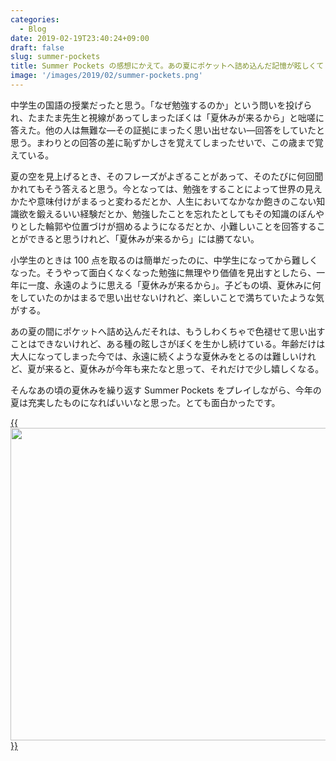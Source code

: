 ```yaml
---
categories:
  - Blog
date: 2019-02-19T23:40:24+09:00
draft: false
slug: summer-pockets
title: Summer Pockets の感想にかえて。あの夏にポケットへ詰め込んだ記憶が眩しくて
image: '/images/2019/02/summer-pockets.png'
---
```


中学生の国語の授業だったと思う。「なぜ勉強するのか」という問いを投げられ、たまたま先生と視線があってしまったぼくは「夏休みが来るから」と咄嗟に答えた。他の人は無難な―その証拠にまったく思い出せない―回答をしていたと思う。まわりとの回答の差に恥ずかしさを覚えてしまったせいで、この歳まで覚えている。

夏の空を見上げるとき、そのフレーズがよぎることがあって、そのたびに何回聞かれてもそう答えると思う。今となっては、勉強をすることによって世界の見えかたや意味付けがまるっと変わるだとか、人生においてなかなか飽きのこない知識欲を鍛えるいい経験だとか、勉強したことを忘れたとしてもその知識のぼんやりとした輪郭や位置づけが掴めるようになるだとか、小難しいことを回答することができると思うけれど、「夏休みが来るから」には勝てない。

小学生のときは 100 点を取るのは簡単だったのに、中学生になってから難しくなった。そうやって面白くなくなった勉強に無理やり価値を見出すとしたら、一年に一度、永遠のように思える「夏休みが来るから」。子どもの頃、夏休みに何をしていたのかはまるで思い出せないけれど、楽しいことで満ちていたような気がする。

あの夏の間にポケットへ詰め込んだそれは、もうしわくちゃで色褪せて思い出すことはできないけれど、ある種の眩しさがぼくを生かし続けている。年齢だけは大人になってしまった今では、永遠に続くような夏休みをとるのは難しいけれど、夏が来ると、夏休みが今年も来たなと思って、それだけで少し嬉しくなる。

そんなあの頃の夏休みを繰り返す Summer Pockets をプレイしながら、今年の夏は充実したものになればいいなと思った。とても面白かったです。

[{{<img alt="" src="/images/2019/02/summer-pockets.png" width="1500" height="500">}}](http://www.amazon.co.jp/exec/obidos/ASIN/B078YGGMZY/rakuishi-22/ref=nosim/)